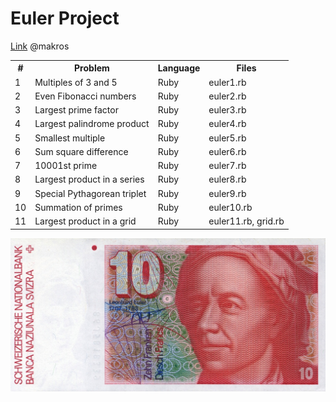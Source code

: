 # Euler Project
[Link](http://projecteuler.net/) @makros

<table>
<th>#</th><th>Problem</th><th>Language</th><th>Files</th>

<tr><td>1</td><td>Multiples of 3 and 5</td><td>Ruby</td><td>euler1.rb</td></tr>

<tr><td>2</td><td>Even Fibonacci numbers</td><td>Ruby</td><td>euler2.rb</td></tr>

<tr><td>3</td><td>Largest prime factor</td><td>Ruby</td><td>euler3.rb</td></tr>

<tr><td>4</td><td>Largest palindrome product</td><td>Ruby</td><td>euler4.rb</td></tr>

<tr><td>5</td><td>Smallest multiple</td><td>Ruby</td><td>euler5.rb</td></tr>

<tr><td>6</td><td>Sum square difference</td><td>Ruby</td><td>euler6.rb</td></tr>

<tr><td>7</td><td>10001st prime</td><td>Ruby</td><td>euler7.rb</td></tr>

<tr><td>8</td><td>Largest product in a series</td><td>Ruby</td><td>euler8.rb</td></tr>

<tr><td>9</td><td>Special Pythagorean triplet</td><td>Ruby</td><td>euler9.rb</td></tr>

<tr><td>10</td><td>Summation of primes</td><td>Ruby</td><td>euler10.rb</td></tr>

<tr><td>11</td><td>Largest product in a grid</td><td>Ruby</td><td>euler11.rb, grid.rb</td></tr>

</tr>
</table>

![E](./Euler.jpg)
